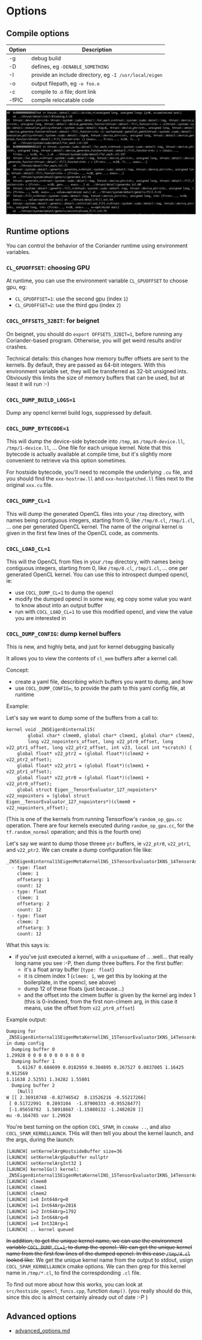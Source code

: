 # Options

## Compile options

| Option | Description |
|--------|-------------|
| -g    | debug build |
| -D   | defines, eg `-DENABLE_SOMETHING` |
| -I   | provide an include directory, eg `-I /usr/local/eigen` |
| -o   | output filepath, eg `-o foo.o` |
| -c   | compile to .o file; dont link |
| -fPIC | compile relocatable code |

<img src="img/gdb_backtrace.png?raw=true" />

## Runtime options

You can control the behavior of the Coriander runtime using environment variables.

### `CL_GPUOFFSET`: choosing GPU

At runtime, you can use the environment variable `CL_GPUOFFSET` to choose gpu, eg:
- `CL_GPUOFFSET=1`: use the second gpu (index `1`)
- `CL_GPUOFFSET=2`: use the third gpu (index `2`)

### `COCL_OFFSETS_32BIT`: for beignet

On beignet, you should do `export OFFSETS_32BIT=1`, before running any Coriander-based program. Otherwise, you will get weird results and/or crashes.

Technical details: this changes how memory buffer offsets are sent to the kernels. By default, they are passed as 64-bit integers. With this environment
variable set, they will be transferred as 32-bit unsigned ints. Obviously this limits the size of memory buffers that can be used, but at least it will run :-)

### `COCL_DUMP_BUILD_LOGS=1`

Dump any opencl kernel build logs, suppressed by default.

### `COCL_DUMP_BYTECODE=1`

This will dump the device-side bytecode into `/tmp`, as `/tmp/0-device.ll`, `/tmp/1-device.ll`, ... One file for each unique kernel.  Note that this bytecode is actually available at compile time, but it's slightly more convenient to retrieve via this option sometimes.

For hostside bytecode, you'll need to recompile the underlying `.cu` file, and you should find the `xxx-hostraw.ll` and `xxx-hostpatched.ll` files next to the original `xxx.cu` file.

### `COCL_DUMP_CL=1`

This will dump the generated OpenCL files into your `/tmp` directory, with names being contiguous integers, starting from 0, like `/tmp/0.cl`, `/tmp/1.cl`, ... one per generated OpenCL kernel.  The name of the original kernel is given in the first few lines of the OpenCL code, as comments.

### `COCL_LOAD_CL=1`

This will the OpenCL from files in your `/tmp` directory, with names being contiguous integers, starting from 0, like `/tmp/0.cl`, `/tmp/1.cl`, ... one per generated OpenCL kernel.  You can use this to introspect dumped opencl, ie:

- use `COCL_DUMP_CL=1` to dump the opencl
- modify the dumped opencl in some way, eg copy some value you want to know about into an output buffer
- run with `COCL_LOAD_CL=1` to use this modified opencl, and view the value you are interested in

### `COCL_DUMP_CONFIG`: dump kernel buffers

This is new, and highly beta, and just for kernel debugging basically

It allows you to view the contents of `cl_mem` buffers after a kernel call.

Concept:
- create a yaml file, describing which buffers you want to dump, and how
- use `COCL_DUMP_CONFIG=`, to provide the path to this yaml config file, at runtime

Example:

Let's say we want to dump some of the buffers from a call to:
```
kernel void _ZN5Eigen8internal15(
        global char* clmem0, global char* clmem1, global char* clmem2,
        long v22_nopointers_offset, long v22_ptr0_offset, long v22_ptr1_offset, long v22_ptr2_offset, int v23, local int *scratch) {
    global float* v22_ptr2 = (global float*)(clmem2 + v22_ptr2_offset);
    global float* v22_ptr1 = (global float*)(clmem1 + v22_ptr1_offset);
    global float* v22_ptr0 = (global float*)(clmem1 + v22_ptr0_offset);
    global struct Eigen__TensorEvaluator_127_nopointers* v22_nopointers = (global struct Eigen__TensorEvaluator_127_nopointers*)(clmem0 + v22_nopointers_offset);
```
(This is one of the kernels from running Tensorflow's `random_op_gpu.cc` operation. There are four kernels executed during `random_op_gpu.cc`, for the `tf.random_normal` operation; and this is the fourth one)

Let's say we want to dump those threee `ptr` buffers, ie `v22_ptr0`, `v22_ptr1`, and `v22_ptr2`. We can create a dump configuration file like:

```
_ZN5Eigen8internal15EigenMetaKernelINS_15TensorEvaluatorIKNS_14TensorAssignOpINS_9TensorMapINS_6TensorIfLi0ELi1EiEELi16ENS_11MakePointerEEEKNS_17TensorReductionOpINS0_10SumReducerIfEEKNS_5arrayIiLm1EEEKNS_18TensorCwiseUnaryOpINS0_10bind2nd_opINS0_17scalar_product_opIKfSI_EEEEKNS4_INS5_ISI_Li1ELi1EiEELi16ES7_EEEES7_EEEENS_9GpuDeviceEEEiEEvT_T0__0_1_1_2:
  - type: float
    clmem: 1
    offsetarg: 1
    count: 12
  - type: float
    clmem: 1
    offsetarg: 2
    count: 12
  - type: float
    clmem: 2
    offsetarg: 3
    count: 12
```

What this says is:
- if you've just executed a kernel, with a `uniqueName` of .. .well... that really long name you see :-P, then dump three buffers.  For the first buffer:
  - it's a float array buffer (`type: float`)
  - it is clmem index 1 (`clmem: 1`, we get this by looking at the boilerplate, in the opencl, see above)
  - dump 12 of these floats (just because...)
  - and the offset into the clmem buffer is given by the kernel arg index 1 (this is 0-indexed, from the first non-clmem arg, in this case it means, use the offset from `v22_ptr0_offset`)

Example output:
```
Dumping for _ZN5Eigen8internal15EigenMetaKernelINS_15TensorEvaluatorIKNS_14TensorAssignOpINS_9TensorMapINS_6TensorIfLi0ELi1EiEELi16ENS_11MakePointerEEEKNS_17TensorReductionOpINS0_10SumReducerIfEEKNS_5arrayIiLm1EEEKNS_18TensorCwiseUnaryOpINS0_10bind2nd_opINS0_17scalar_product_opIKfSI_EEEEKNS4_INS5_ISI_Li1ELi1EiEELi16ES7_EEEES7_EEEENS_9GpuDeviceEEEiEEvT_T0__0_1_1_2 in dump config
  Dumping buffer 0
1.29928 0 0 0 0 0 0 0 0 0 0 0 
  Dumping buffer 1
    5.61267 0.684699 0.0182959 0.304895 0.267527 0.0837005 1.16425 0.912569 
1.11638 2.52551 1.34282 1.55801 
  Dumping buffer 2
    [Null]
W [[ 2.36910748 -0.82746542  0.13526216 -0.55217266]
 [ 0.51722991  0.2893104  -1.07900333 -0.95528477]
 [-1.05658782  1.58918667 -1.15880132 -1.2482028 ]]
mu -0.164785 var 1.29928
```

You're best turning on the option `COCL_SPAM`, in `ccmake ..`, and also `COCL_SPAM_KERNELLAUNCH`. THis will then tell you about the kernel launch, and the args, during the launch:
```
[LAUNCH] setKernelArgHostsideBuffer size=36
[LAUNCH] setKernelArgGpuBuffer nullptr
[LAUNCH] setKernelArgInt32 1
[LAUNCH] kernelGo() kernel: _ZN5Eigen8internal15EigenMetaKernelINS_15TensorEvaluatorIKNS_14TensorAssignOpINS_9TensorMapINS_6TensorIfLi0ELi1EiEELi16ENS_11MakePointerEEEKNS_17TensorReductionOpINS0_10SumReducerIfEEKNS_5arrayIiLm1EEEKNS_18TensorCwiseUnaryOpINS0_10bind2nd_opINS0_17scalar_product_opIKfSI_EEEEKNS4_INS5_ISI_Li1ELi1EiEELi16ES7_EEEES7_EEEENS_9GpuDeviceEEEiEEvT_T0_
[LAUNCH] clmem0
[LAUNCH] clmem1
[LAUNCH] clmem2
[LAUNCH] i=0 Int64Arg=0
[LAUNCH] i=1 Int64Arg=2816
[LAUNCH] i=2 Int64Arg=1792
[LAUNCH] i=3 Int64Arg=0
[LAUNCH] i=4 Int32Arg=1
[LAUNCH] .. kernel queued
```
~~In addition, to get the unique kernel name, we can use the environment variable `COCL_DUMP_CL=1`, to dump the opencl. We can get the unique kernel name from the first few lines of the dumped opencl. In this case `/tmp/4.cl` looked like~~:
We get the unique kernel name from the output to stdout, usign `COCL_SPAM_KERNELLAUNCH` cmake options.  We can then grep for this kernel name in `/tmp/*.cl`, to find the correspdonding `.cl` file.

To find out more about how this works, you can look at `src/hostside_opencl_funcs.cpp`, function `dump()`. (you really should do this, since this doc is almost certainly already out of date :-P )

## Advanced options

- [advanced_options.md](advanced_options.md)

